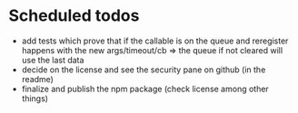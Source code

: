 # Scheduled todos

- add tests which prove that if the callable is on the queue and reregister happens with the new args/timeout/cb => the queue if not cleared will use the last
  data
- decide on the license and see the security pane on github (in the readme)
- finalize and publish the npm package (check license among other things)
